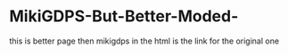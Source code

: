 # MikiGDPS-But-Better-Moded-
this is better page then mikigdps in the html is the link for the original one
